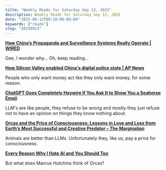 ```yaml
---
title: "Weekly Reads for Saturday Sep 13, 2025"
description: Weekly Reads for Saturday Sep 13, 2025
date: "2025-09-13T00:10:00-08:00"
keywords: ["reads"]
slug: "20250913"
---
```


**[How China’s Propaganda and Surveillance Systems Really Operate | WIRED](https://www.wired.com/story/made-in-china-how-chinas-surveillance-industry-actually-works/)**

Gee, I wonder why... Oh, keep reading...

**[How Silicon Valley enabled China's digital police state | AP News](https://apnews.com/article/chinese-surveillance-silicon-valley-uyghurs-tech-xinjiang-8e000601dadb6aea230f18170ed54e88)**  

People who only want money act like they only want money, for some reason.

**[ChatGPT Goes Completely Haywire If You Ask It to Show You a Seahorse Emoji](https://futurism.com/chatgpt-haywire-seahorse-emoji)**  

LLM's are like people, they refuse to be wrong and mostly they just refuse not to have an opinion on things they know nothing about.

**[Orcas and the Price of Consciousness: Lessons in Love and Loss from Earth’s Most Successful and Creative Predator – The Marginalian](https://www.themarginalian.org/2025/08/21/orcas/)**  

Animals are better than LLMs. Unfortunately they, like us, pay a price for consciousness.

**[Every Reason Why I Hate AI and You Should Too](https://malwaretech.com/2025/08/every-reason-why-i-hate-ai.html)**  

But what does Marcus Hutchins think of Orcas?
